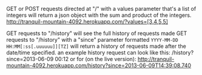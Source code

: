 GET or POST requests directed at "/" with a values parameter that's a list of integers will return a json object with the sum and product of the integers.
http://tranquil-mountain-4092.herokuapp.com/?values=[3,4,5,5]

GET requests to "/history" will see the full history of requests made
GET requests to "/history" with a "since" parameter formatted `YYYY-MM-DD HH:MM[:ss[.uuuuuu]][TZ]` will return a history of requests made after the date/time specified.
an example history request can look like this:
/history?since=2013-06-09 00:12
or for (on the live version):
http://tranquil-mountain-4092.herokuapp.com/history?since=2013-06-09T14:39:08.740

